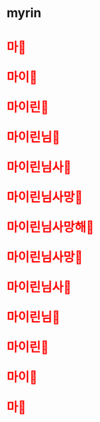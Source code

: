 # myrin

<h1><font color="red">
<p>마💖</p>
<p>마이💖</p>
<p>마이린💖</p>
<p>마이린님💖</p>
<p>마이린님사💖</p>
<p>마이린님사망🔪</p>
<p>마이린님사망해🔪</p>
<p>마이린님사망🔪</p>
<p>마이린님사💖</p>
<p>마이린님💖</p>
<p>마이린💖</p>
<p>마이💖</p>
<p>마💖</p>
</font></h1>
